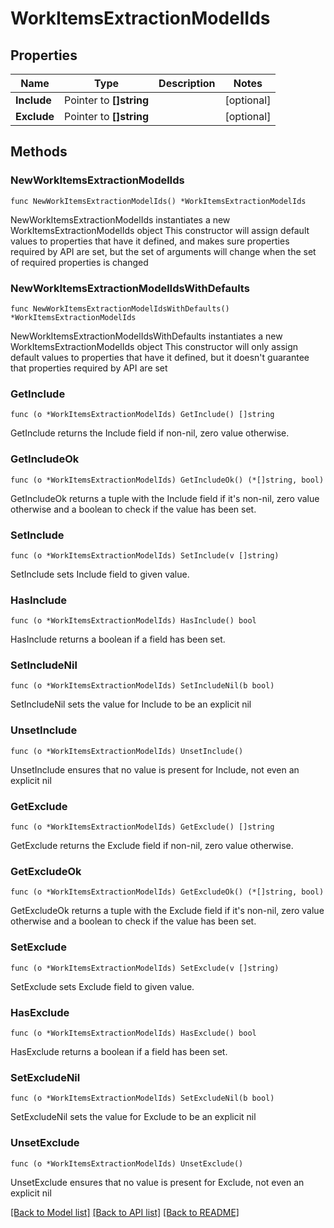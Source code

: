 # WorkItemsExtractionModelIds

## Properties

Name | Type | Description | Notes
------------ | ------------- | ------------- | -------------
**Include** | Pointer to **[]string** |  | [optional] 
**Exclude** | Pointer to **[]string** |  | [optional] 

## Methods

### NewWorkItemsExtractionModelIds

`func NewWorkItemsExtractionModelIds() *WorkItemsExtractionModelIds`

NewWorkItemsExtractionModelIds instantiates a new WorkItemsExtractionModelIds object
This constructor will assign default values to properties that have it defined,
and makes sure properties required by API are set, but the set of arguments
will change when the set of required properties is changed

### NewWorkItemsExtractionModelIdsWithDefaults

`func NewWorkItemsExtractionModelIdsWithDefaults() *WorkItemsExtractionModelIds`

NewWorkItemsExtractionModelIdsWithDefaults instantiates a new WorkItemsExtractionModelIds object
This constructor will only assign default values to properties that have it defined,
but it doesn't guarantee that properties required by API are set

### GetInclude

`func (o *WorkItemsExtractionModelIds) GetInclude() []string`

GetInclude returns the Include field if non-nil, zero value otherwise.

### GetIncludeOk

`func (o *WorkItemsExtractionModelIds) GetIncludeOk() (*[]string, bool)`

GetIncludeOk returns a tuple with the Include field if it's non-nil, zero value otherwise
and a boolean to check if the value has been set.

### SetInclude

`func (o *WorkItemsExtractionModelIds) SetInclude(v []string)`

SetInclude sets Include field to given value.

### HasInclude

`func (o *WorkItemsExtractionModelIds) HasInclude() bool`

HasInclude returns a boolean if a field has been set.

### SetIncludeNil

`func (o *WorkItemsExtractionModelIds) SetIncludeNil(b bool)`

 SetIncludeNil sets the value for Include to be an explicit nil

### UnsetInclude
`func (o *WorkItemsExtractionModelIds) UnsetInclude()`

UnsetInclude ensures that no value is present for Include, not even an explicit nil
### GetExclude

`func (o *WorkItemsExtractionModelIds) GetExclude() []string`

GetExclude returns the Exclude field if non-nil, zero value otherwise.

### GetExcludeOk

`func (o *WorkItemsExtractionModelIds) GetExcludeOk() (*[]string, bool)`

GetExcludeOk returns a tuple with the Exclude field if it's non-nil, zero value otherwise
and a boolean to check if the value has been set.

### SetExclude

`func (o *WorkItemsExtractionModelIds) SetExclude(v []string)`

SetExclude sets Exclude field to given value.

### HasExclude

`func (o *WorkItemsExtractionModelIds) HasExclude() bool`

HasExclude returns a boolean if a field has been set.

### SetExcludeNil

`func (o *WorkItemsExtractionModelIds) SetExcludeNil(b bool)`

 SetExcludeNil sets the value for Exclude to be an explicit nil

### UnsetExclude
`func (o *WorkItemsExtractionModelIds) UnsetExclude()`

UnsetExclude ensures that no value is present for Exclude, not even an explicit nil

[[Back to Model list]](../README.md#documentation-for-models) [[Back to API list]](../README.md#documentation-for-api-endpoints) [[Back to README]](../README.md)


